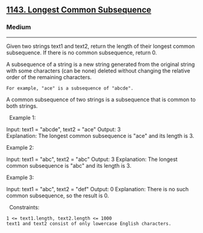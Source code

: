 <h2><a href="https://leetcode.com/problems/longest-common-subsequence/">1143. Longest Common Subsequence</a></h2><h3>Medium</h3><hr>Given two strings text1 and text2, return the length of their longest common subsequence. If there is no common subsequence, return 0.

A subsequence of a string is a new string generated from the original string with some characters (can be none) deleted without changing the relative order of the remaining characters.


	For example, "ace" is a subsequence of "abcde".


A common subsequence of two strings is a subsequence that is common to both strings.

 
Example 1:

Input: text1 = "abcde", text2 = "ace" 
Output: 3  
Explanation: The longest common subsequence is "ace" and its length is 3.


Example 2:

Input: text1 = "abc", text2 = "abc"
Output: 3
Explanation: The longest common subsequence is "abc" and its length is 3.


Example 3:

Input: text1 = "abc", text2 = "def"
Output: 0
Explanation: There is no such common subsequence, so the result is 0.


 
Constraints:


	1 <= text1.length, text2.length <= 1000
	text1 and text2 consist of only lowercase English characters.

